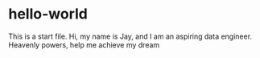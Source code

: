 # hello-world
This is a start file.
Hi, my name is Jay, and I am an aspiring data engineer. Heavenly powers, help me achieve my dream
